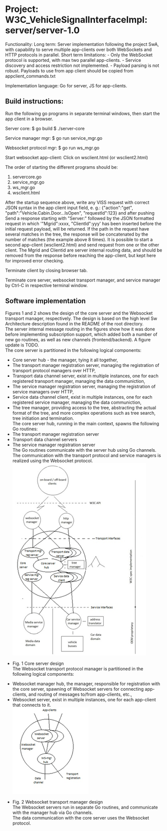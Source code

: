 # Project: W3C_VehicleSignalInterfaceImpl: server/server-1.0

Functionality: 
	Long term: Server implementation following the project SwA, with capability to serve multiple app-clients over both WebSockets and HTTP protocols in parallel.
	Short term limitations: 
		- Only the WebSocket protocol is supported, with max two parallel app-clients. 
		- Service discovery and access restriction not implemented. 
		- Payload parsing is not robust. Payloads to use from app client should be copied from appclient_commands.txt

Implementation language: Go for server, JS for app-clients.


## Build instructions:
Run the following go programs in separate terminal windows, then start the app client in a browser.

Server core:
$ go build
$ ./server-core

Service manager mgr:
$ go run service_mgr.go

Websocket protocol mgr:
$ go run ws_mgr.go

Start websocket app-client:
Click on wsclient.html (or wsclient2.html)

The order of starting the different programs should be:
1. servercore.go
2. service_mgr.go
3. ws_mgr.go
4. wsclient.html

After the startup sequence above, write any VISS request with correct JSON syntax in the app client input field, e. g.:
{"action":"get", "path":"Vehicle.Cabin.Door.*.*.IsOpen", "requestId":123}
and after pushing Send a response starting with "Server:" followed by the JSON formatted request in which '"Mgrid":xxxx, "ClientId":yyy' has been inserted before the initial request payload, will be returned. 
If the path in the request have several matches in the tree, the response will be concatenated by the number of matches (the example above 8 times).
It is possible to start a second app-client (wsclient2.html) and send request from one or the other client. 
The Mgrid and Clientid are server internal routing data, and should be removed from the response before reaching the app-client, but kept here for improved error checking.

Terminate client by closing browser tab.

Terminate core server, websocket transport manager, and service manager by Ctrl-C in respective terminal window.

## Software implementation
Figures 1 and 2 shows the design of the core server and the Websocket transport manager, respectively. The design is based on the high level Sw Architecture description found in the README of the root directory.<br>
The server internal message routing in the figures show how it was done before implementing subscription support, which added both a number of new go routines, as well as new channels (frontend/backend). A figure update is TODO.<br>
The core server is partitioned in the following logical components:<br>
- Core server hub - the manager, tying it all together,<br>
- The transport manager registration server, managing the registration of transport protocol managers over HTTP,<br>
- Transport data channel server, exist in multiple instances, one for each registered transport manager, managing the data communiction,<br>
- The service manager registration server, managing the registration of service managers over HTTP,<br>
- Service data channel client, exist in multiple instances, one for each registered service manager, managing the data communiction,<br>
- The tree manager, providing access to the tree, abstracting the actual format of the tree, and more complex operations such as tree search, tree initiation and termination.<br>
The core server hub, running in the main context, spawns the following Go routines:<br>
- The transport manager registration server<br>
- Transport data channel servers<br>
- The service manager registration server<br>
The Go routines communicate with the server hub using Go channels.<br>
The communication with the transport protocol and service managers is realized using the Websocket protocol.<br>
![Core server design](pics/Core_server_SwA.jpg)<br>
* Fig. 1 Core server design<br>
The Websocket transport protocol manager is partitioned in the following logical components:<br>
- Websocket manager hub, the manager, responsible for registration with the core server, spawning of Websocket servers for connecting app-clients, and routing of messages to/from app-clients, etc.,<br>
- Websocket server,  exist in multiple instances, one for each app-client that connects to it.<br>
![Transport manager design](pics/WS_manager_SwA.jpg)<br>
* Fig. 2 Websocket transport manager design<br>
The Websocket servers run in separate Go routines, and communicate with the manager hub via Go channels.<br>
The data communication with the core server uses the Websocket protocol.<br>
